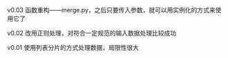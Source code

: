 v0.03 函数重构——merge.py，之后只要传入参数，就可以用实例化的方式来使用它了

v0.02 改用正则处理，对符合一定规范的输入数据处理比较成功

v0.01 使用列表分片的方式处理数据，局限性很大
